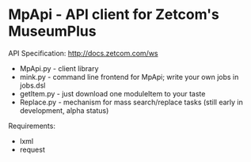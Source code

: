 # MpApi - API client for Zetcom's MuseumPlus

API Specification: http://docs.zetcom.com/ws

* MpApi.py   - client library
* mink.py    - command line frontend for MpApi; write your own jobs in jobs.dsl
* getItem.py - just download one moduleItem to your taste
* Replace.py - mechanism for mass search/replace tasks (still early in development, alpha status)

Requirements:
* lxml
* request